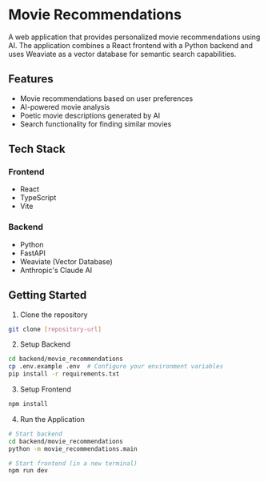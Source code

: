 # Movie Recommendations

A web application that provides personalized movie recommendations using AI. The application combines a React frontend with a Python backend and uses Weaviate as a vector database for semantic search capabilities.

## Features

- Movie recommendations based on user preferences
- AI-powered movie analysis
- Poetic movie descriptions generated by AI
- Search functionality for finding similar movies

## Tech Stack

### Frontend
- React
- TypeScript
- Vite

### Backend
- Python
- FastAPI
- Weaviate (Vector Database)
- Anthropic's Claude AI

## Getting Started

1. Clone the repository
```bash
git clone [repository-url]
```

2. Setup Backend
```bash
cd backend/movie_recommendations
cp .env.example .env  # Configure your environment variables
pip install -r requirements.txt
```

3. Setup Frontend
```bash
npm install
```

4. Run the Application
```bash
# Start backend
cd backend/movie_recommendations
python -m movie_recommendations.main

# Start frontend (in a new terminal)
npm run dev
```

